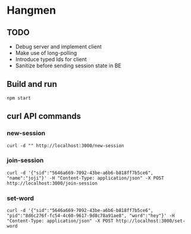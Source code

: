 # Hangmen

## TODO

- Debug server and implement client
- Make use of long-polling
- Introduce typed Ids for client
- Sanitize before sending session state in BE

## Build and run

```
npm start
```

## curl API commands

### new-session

```
curl -d "" http://localhost:3000/new-session
```


### join-session

```
curl -d '{"sid":"5646a669-7092-43be-a6b6-b818ff7b5ce6", "name":"joji"}' -H "Content-Type: application/json" -X POST http://localhost:3000/join-session
```

### set-word

```
curl -d '{"sid":"5646a669-7092-43be-a6b6-b818ff7b5ce6", "pid":"8d6c276f-fc54-4c60-9617-9d8c78a91ae8", "word":"hey"}' -H "Content-Type: application/json" -X POST http://localhost:3000/set-word
```
